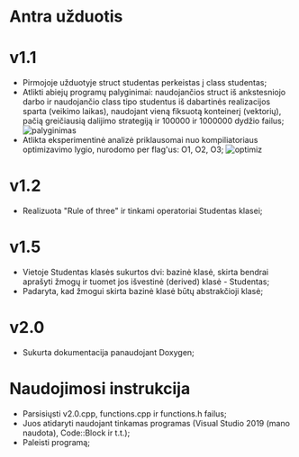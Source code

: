 # Antra užduotis

# v1.1
* Pirmojoje užduotyje struct studentas perkeistas į class studentas;
* Atlikti abiejų programų palyginimai: naudojančios struct iš ankstesniojo darbo ir naudojančio class tipo studentus iš dabartinės realizacijos sparta (veikimo laikas), naudojant vieną fiksuotą konteinerį (vektorių), pačią greičiausią dalijimo strategiją ir 100000 ir 1000000 dydžio failus;
![palyginimas](https://user-images.githubusercontent.com/90093949/144721432-f7759828-ad4a-4bf6-a5d9-1be2330f6585.PNG)
* Atlikta eksperimentinė analizė priklausomai nuo kompiliatoriaus optimizavimo lygio, nurodomo per flag'us: O1, O2, O3;
![optimiz](https://user-images.githubusercontent.com/90093949/144722712-a9e11fe3-7061-492c-b541-8d4d39651e48.PNG)

# v1.2
* Realizuota "Rule of three" ir tinkami operatoriai Studentas klasei;

# v1.5
* Vietoje Studentas klasės sukurtos dvi: bazinė klasė, skirta bendrai aprašyti žmogų ir tuomet jos išvestinė (derived) klasė - Studentas;
* Padaryta, kad žmogui skirta bazinė klasė būtų abstrakčioji klasė;

# v2.0
* Sukurta dokumentacija panaudojant Doxygen;

# Naudojimosi instrukcija
* Parsisiųsti v2.0.cpp, functions.cpp ir functions.h failus;
* Juos atidaryti naudojant tinkamas programas (Visual Studio 2019 (mano naudota), Code::Block ir t.t.);
* Paleisti programą;
